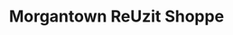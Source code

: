 ---
title: "Morgantown ReUzit Shoppe"
url: /morgantown/morgantown-reuzit-shoppe/
shop: Gebrauchtwaren
---